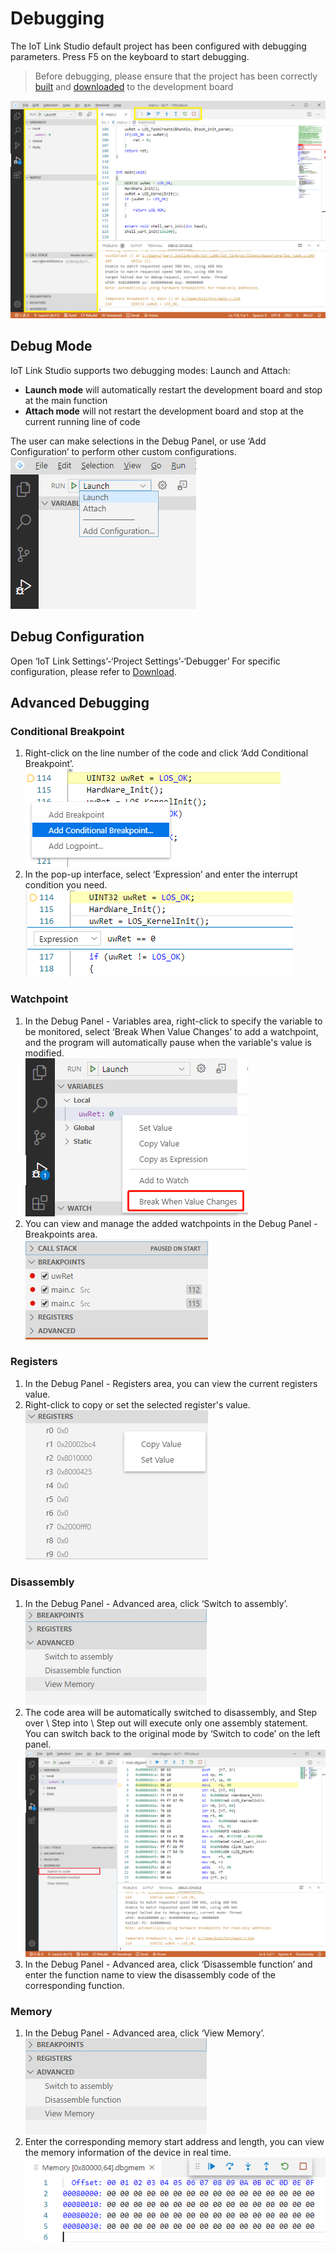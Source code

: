 # Debugging
The IoT Link Studio default project has been configured with debugging parameters. Press F5 on the keyboard to start debugging.
> Before debugging, please ensure that the project has been correctly [built](project.md#Build) and [downloaded](project.md#Download) to the development board

![](../images/debug.png)

## Debug Mode
IoT Link Studio supports two debugging modes: Launch and Attach:
* **Launch mode** will automatically restart the development board and stop at the main function
* **Attach mode** will not restart the development board and stop at the current running line of code

The user can make selections in the Debug Panel, or use ‘Add Configuration’ to perform other custom configurations.  
![](../images/launch.png)

## Debug Configuration
Open ‘IoT Link Settings’-‘Project Settings’-‘Debugger’
For specific configuration, please refer to [Download](./project.md#Download).

## Advanced Debugging
### Conditional Breakpoint
1. Right-click on the line number of the code and click ‘Add Conditional Breakpoint’.  
![](../images/break_condition1.png)
2. In the pop-up interface, select ‘Expression’ and enter the interrupt condition you need.  
![](../images/break_condition2.png)

### Watchpoint
1. In the Debug Panel - Variables area, right-click to specify the variable to be monitored, select ‘Break When Value Changes’ to add a watchpoint, and the program will automatically pause when the variable's value is modified.  
![](../images/watchpoint.png)
2. You can view and manage the added watchpoints in the Debug Panel - Breakpoints area.  
![](../images/watchpoint2.png)

### Registers
1. In the Debug Panel - Registers area, you can view the current registers value.
2. Right-click to copy or set the selected register's value.  
![](../images/registers.png)

### Disassembly
1. In the Debug Panel - Advanced area, click ‘Switch to assembly’.  
![](../images/disassembly.png)
1. The code area will be automatically switched to disassembly, and Step over \ Step into \ Step out will execute only one assembly statement. You can switch back to the original mode by ‘Switch to code’ on the left panel.  
![](../images/disassembly2.png)
3. In the Debug Panel - Advanced area, click ‘Disassemble function’ and enter the function name to view the disassembly code of the corresponding function.

### Memory
1. In the Debug Panel - Advanced area, click ‘View Memory’.  
![](../images/disassembly.png)
2. Enter the corresponding memory start address and length, you can view the memory information of the device in real time.  
![](../images/memory.png)